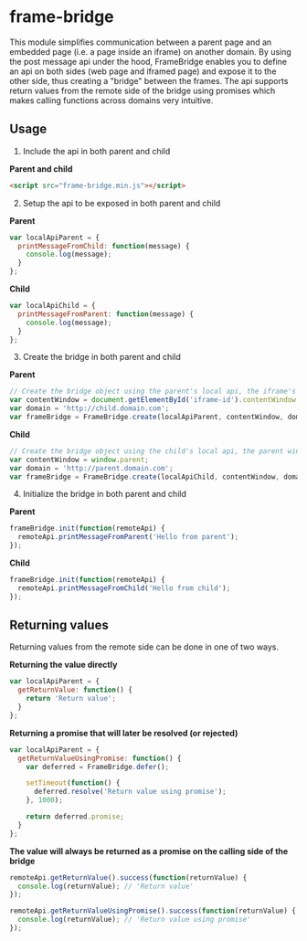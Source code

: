 frame-bridge
==========

This module simplifies communication between a parent page and an embedded page (i.e. a page inside an iframe) on another domain. By using the post message api under the hood, FrameBridge enables you to define an api on both sides (web page and iframed page) and expose it to the other side, thus creating a "bridge" between the frames. The api supports return values from the remote side of the bridge using promises which makes calling functions across domains very intuitive.

## Usage

1) Include the api in both parent and child

**Parent and child**

```html
<script src="frame-bridge.min.js"></script>
```

2) Setup the api to be exposed in both parent and child

**Parent**

```javascript
var localApiParent = {
  printMessageFromChild: function(message) {
    console.log(message);
  }
};
```

**Child**

```javascript
var localApiChild = {
  printMessageFromParent: function(message) {
    console.log(message);
  }
};
```

3) Create the bridge in both parent and child

**Parent**

```javascript
// Create the bridge object using the parent's local api, the iframe's content window and the child domain.
var contentWindow = document.getElementById('iframe-id').contentWindow;
var domain = 'http://child.domain.com';
var frameBridge = FrameBridge.create(localApiParent, contentWindow, domain);
```

**Child**

```javascript
// Create the bridge object using the child's local api, the parent window and the parent domain.
var contentWindow = window.parent;
var domain = 'http://parent.domain.com';
var frameBridge = FrameBridge.create(localApiChild, contentWindow, domain);
```

4) Initialize the bridge in both parent and child

**Parent**

```javascript
frameBridge.init(function(remoteApi) {
  remoteApi.printMessageFromParent('Hello from parent');
});
```

**Child**

```javascript
frameBridge.init(function(remoteApi) {
  remoteApi.printMessageFromChild('Hello from child');
});
```

## Returning values

Returning values from the remote side can be done in one of two ways.

**Returning the value directly**

```javascript
var localApiParent = {
  getReturnValue: function() {
    return 'Return value';
  }
};
```

**Returning a promise that will later be resolved (or rejected)**

```javascript
var localApiParent = {
  getReturnValueUsingPromise: function() {
    var deferred = FrameBridge.defer();

    setTimeout(function() {
      deferred.resolve('Return value using promise');
    }, 1000);

    return deferred.promise;
  }
};
```

**The value will always be returned as a promise on the calling side of the bridge**

```javascript
remoteApi.getReturnValue().success(function(returnValue) {
  console.log(returnValue); // 'Return value'
});

remoteApi.getReturnValueUsingPromise().success(function(returnValue) {
  console.log(returnValue); // 'Return value using promise'
});
```
